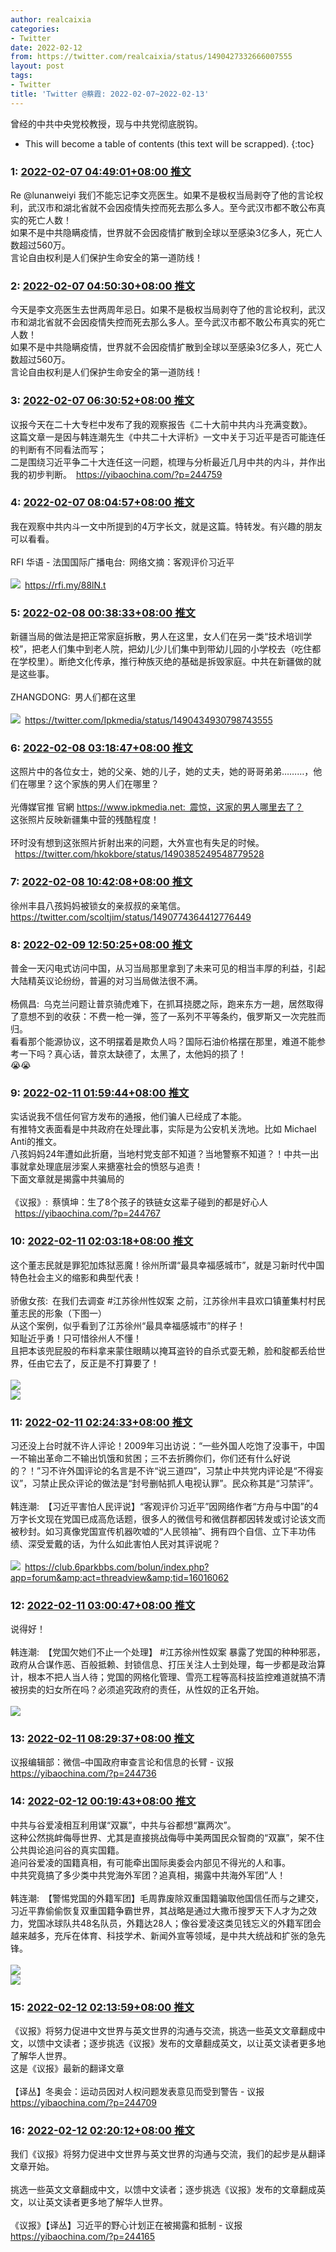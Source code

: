 ```yaml
---
author: realcaixia
categories:
- Twitter
date: 2022-02-12
from: https://twitter.com/realcaixia/status/1490427332666007555
layout: post
tags:
- Twitter
title: 'Twitter @蔡霞: 2022-02-07~2022-02-13'
---
```


曾经的中共中央党校教授，现与中共党彻底脱钩。 

* This will become a table of contents (this text will be scrapped).
{:toc}

### 1: [2022-02-07 04:49:01+08:00 推文](https://twitter.com/realcaixia/status/1490427332666007555)

Re @lunanweiyi 我们不能忘记李文亮医生。如果不是极权当局剥夺了他的言论权利，武汉市和湖北省就不会因疫情失控而死去那么多人。至今武汉市都不敢公布真实的死亡人数！<br>如果不是中共隐瞒疫情，世界就不会因疫情扩散到全球以至感染3亿多人，死亡人数超过560万。<br>言论自由权利是人们保护生命安全的第一道防线！

### 2: [2022-02-07 04:50:30+08:00 推文](https://twitter.com/realcaixia/status/1490427705044709377)

今天是李文亮医生去世两周年忌日。如果不是极权当局剥夺了他的言论权利，武汉市和湖北省就不会因疫情失控而死去那么多人。至今武汉市都不敢公布真实的死亡人数！<br>如果不是中共隐瞒疫情，世界就不会因疫情扩散到全球以至感染3亿多人，死亡人数超过560万。<br>言论自由权利是人们保护生命安全的第一道防线！

### 3: [2022-02-07 06:30:52+08:00 推文](https://twitter.com/realcaixia/status/1490452965462790151)

议报今天在二十大专栏中发布了我的观察报告《二十大前中共内斗充满变数》。<br>这篇文章一是因与韩连潮先生《中共二十大评析》一文中关于习近平是否可能连任的判断有不同看法而写；<br>二是围绕习近平争二十大连任这一问题，梳理与分析最近几月中共的内斗，并作出我的初步判断。 <a href="https://yibaochina.com/?p=244759" target="_blank" rel="noopener noreferrer">https://yibaochina.com/?p=244759</a>

### 4: [2022-02-07 08:04:57+08:00 推文](https://twitter.com/realcaixia/status/1490476639008010242)

我在观察中共内斗一文中所提到的4万字长文，就是这篇。特转发。有兴趣的朋友可以看看。<br><br>RFI 华语 - 法国国际广播电台: 网络文摘：客观评价习近平<br><br><img style="" src="https://pbs.twimg.com/media/FKtZzEiVkAAHLvF?format=jpg&amp;name=orig" referrerpolicy="no-referrer"> <a href="https://rfi.my/88lN.t" target="_blank" rel="noopener noreferrer">https://rfi.my/88lN.t</a>

### 5: [2022-02-08 00:38:33+08:00 推文](https://twitter.com/realcaixia/status/1490726686224261128)

新疆当局的做法是把正常家庭拆散，男人在这里，女人们在另一类“技术培训学校”，把老人们集中到老人院，把幼儿少儿们集中到带幼儿园的小学校去（吃住都在学校里）。断绝文化传承，推行种族灭绝的基础是拆毁家庭。中共在新疆做的就是这些事。<br><br>ZHANGDONG: 男人们都在这里<br><br><img style="" src="https://pbs.twimg.com/media/FK9ive_WYAI_tKW?format=jpg&amp;name=orig" referrerpolicy="no-referrer"> <a href="https://twitter.com/Ipkmedia/status/1490434930798743555" target="_blank" rel="noopener noreferrer">https://twitter.com/Ipkmedia/status/1490434930798743555</a>

### 6: [2022-02-08 03:18:47+08:00 推文](https://twitter.com/realcaixia/status/1490767012519460866)

这照片中的各位女士，她的父亲、她的儿子，她的丈夫，她的哥哥弟弟………，他们在哪里？这个家族的男人们在哪里？<br><br>光傳媒官推 官網 https://www.ipkmedia.net: 震惊，这家的男人哪里去了？<br>这张照片反映新疆集中营的残酷程度！<br><br>环时没有想到这张照片折射出来的问题，大外宣也有失足的时候。<br> <a href="https://twitter.com/hkokbore/status/1490385249548779528" target="_blank" rel="noopener noreferrer">https://twitter.com/hkokbore/status/1490385249548779528</a>

### 7: [2022-02-08 10:42:08+08:00 推文](https://twitter.com/realcaixia/status/1490878583845240832)

徐州丰县八孩妈妈被锁女的亲叔叔的亲笔信。 <a href="https://twitter.com/scoltjim/status/1490774364412776449" target="_blank" rel="noopener noreferrer">https://twitter.com/scoltjim/status/1490774364412776449</a>

### 8: [2022-02-09 12:50:25+08:00 推文](https://twitter.com/realcaixia/status/1491273254786695169)

普金一天闪电式访问中国，从习当局那里拿到了未来可见的相当丰厚的利益，引起大陆精英议论纷纷，普遍的对习当局做法很不满。<br><br>杨佩昌: 乌克兰问题让普京骑虎难下，在抓耳挠腮之际，跑来东方一趟，居然取得了意想不到的收获：不费一枪一弹，签了一系列不平等条约，俄罗斯又一次完胜而归。<br>看看那个能源协议，这不明摆着是欺负人吗？国际石油价格摆在那里，难道不能参考一下吗？真心话，普京太缺德了，太黑了，太他妈的损了！<br>😭😭<br>

### 9: [2022-02-11 01:59:44+08:00 推文](https://twitter.com/realcaixia/status/1491834283719368707)

实话说我不信任何官方发布的通报，他们骗人已经成了本能。<br>有推特文表面看是中共政府在处理此事，实际是为公安机关洗地。比如 Michael Anti的推文。<br>八孩妈妈24年遭如此折磨，当地村党支部不知道？当地警察不知道？！中共一出事就拿处理底层涉案人来搪塞社会的愤怒与追责！<br>下面文章就是揭露中共骗局的<br><br>《议报》: 蔡慎坤：生了8个孩子的铁链女这辈子碰到的都是好心人<br> <a href="https://yibaochina.com/?p=244767" target="_blank" rel="noopener noreferrer">https://yibaochina.com/?p=244767</a>

### 10: [2022-02-11 02:03:18+08:00 推文](https://twitter.com/realcaixia/status/1491835178506989575)

这个董志民就是罪犯加炼狱恶魔！徐州所谓“最具幸福感城市”，就是习新时代中国特色社会主义的缩影和典型代表！<br><br>骄傲女孩: 在我们去调查 #江苏徐州性奴案 之前，江苏徐州丰县欢口镇董集村村民董志民的形象（下图一）<br>从这个案例，似乎看到了江苏徐州“最具幸福感城市”的样子！<br>知耻近乎勇！只可惜徐州人不懂！<br>且把本该兜屁股的布料拿来蒙住眼睛以掩耳盗铃的自杀式耍无赖，脸和腚都丢给世界，任由它去了，反正是不打算要了！<br><br><img style="" src="https://pbs.twimg.com/media/FLO5YC7X0AM8mVo?format=jpg&amp;name=orig" referrerpolicy="no-referrer"><br><img style="" src="https://pbs.twimg.com/media/FLO5YC9WYAQk70v?format=jpg&amp;name=orig" referrerpolicy="no-referrer">

### 11: [2022-02-11 02:24:33+08:00 推文](https://twitter.com/realcaixia/status/1491840526408167436)

习还没上台时就不许人评论！2009年习出访说：“一些外国人吃饱了没事干，中国一不输出革命二不输出饥饿和贫困；三不去折腾你们，你们还有什么好说的？！”习不许外国评论的名言是不许“说三道四”，习禁止中共党内评论是“不得妄议”，习禁止民众评论的做法是“封号删帖抓人电视认罪”。民众称其是“习禁评”。<br><br>韩连潮: 【习近平害怕人民评说】“客观评价习近平”因网络作者“方舟与中国”的4万字长文现在党国已成高危话题，很多人的微信号和微信群都因转发或讨论该文而被秒封。如习真像党国宣传机器吹嘘的“人民领袖”、拥有四个自信、立下丰功伟绩、深受爱戴的话，为什么如此害怕人民对其评说呢？<br><br><img style="" src="https://pbs.twimg.com/media/FLPTr-YXMAE7RgS?format=jpg&amp;name=orig" referrerpolicy="no-referrer"> <a href="https://club.6parkbbs.com/bolun/index.php?app=forum&amp;act=threadview&amp;tid=16016062" target="_blank" rel="noopener noreferrer">https://club.6parkbbs.com/bolun/index.php?app=forum&amp;act=threadview&amp;tid=16016062</a>

### 12: [2022-02-11 03:00:47+08:00 推文](https://twitter.com/realcaixia/status/1491849647140311048)

说得好！<br><br>韩连潮: 【党国欠她们不止一个处理】 #江苏徐州性奴案 暴露了党国的种种邪恶，政府从合谋作恶、百般抵赖、封锁信息、打压关注人士到处理，每一步都是政治算计，根本不把人当人待；党国的网格化管理、雪亮工程等高科技监控难道就搞不清被拐卖的妇女所在吗？必须追究政府的责任，从性奴的正名开始。<br><br><img style="" src="https://pbs.twimg.com/media/FLPhqgQXwAAA9xs?format=jpg&amp;name=orig" referrerpolicy="no-referrer">

### 13: [2022-02-11 08:29:37+08:00 推文](https://twitter.com/realcaixia/status/1491932401152540702)

议报编辑部：微信–中国政府审查言论和信息的长臂 - 议报 <a href="https://yibaochina.com/?p=244736" target="_blank" rel="noopener noreferrer">https://yibaochina.com/?p=244736</a>

### 14: [2022-02-12 00:19:43+08:00 推文](https://twitter.com/realcaixia/status/1492171499914121219)

中共与谷爱凌相互利用谋“双赢”，中共与谷都想“赢两次”。<br>这种公然挑衅侮辱世界、尤其是直接挑战侮辱中美两国民众智商的“双赢”，架不住公共舆论追问谷的真实国籍。<br>追问谷爱凌的国籍真相，有可能牵出国际奥委会内部见不得光的人和事。<br>中共究竟搞了多少类中共党海外军团？追真相，揭露中共海外军团”人！<br><br>韩连潮: 【警惕党国的外籍军团】毛周靠废除双重国籍骗取他国信任而与之建交，习近平靠偷偷恢复双重国籍争霸世界，其战略是通过大撒币搜罗天下人才为之效力，党国冰球队共48名队员，外籍达28人；像谷爱凌这类见钱忘义的外籍军团会越来越多，充斥在体育、科技学术、新闻外宣等领域，是中共大统战和扩张的急先锋。<br><br><img style="" src="https://pbs.twimg.com/media/FLUll7aWUAEL-P4?format=jpg&amp;name=orig" referrerpolicy="no-referrer"><br><img style="" src="https://pbs.twimg.com/media/FLUlpSIXMAU4ZPR?format=jpg&amp;name=orig" referrerpolicy="no-referrer">

### 15: [2022-02-12 02:13:59+08:00 推文](https://twitter.com/realcaixia/status/1492200254413983749)

《议报》将努力促进中文世界与英文世界的沟通与交流，挑选一些英文文章翻成中文，以馈中文读者；逐步挑选《议报》发布的文章翻成英文，以让英文读者更多地了解华人世界。<br>这是《议报》最新的翻译文章<br><br>【译丛】冬奥会：运动员因对人权问题发表意见而受到警告 - 议报 <a href="https://yibaochina.com/?p=244709" target="_blank" rel="noopener noreferrer">https://yibaochina.com/?p=244709</a>

### 16: [2022-02-12 02:20:12+08:00 推文](https://twitter.com/realcaixia/status/1492201822039298050)

我们《议报》将努力促进中文世界与英文世界的沟通与交流，我们的起步是从翻译文章开始。<br><br>挑选一些英文文章翻成中文，以馈中文读者；逐步挑选《议报》发布的文章翻成英文，以让英文读者更多地了解华人世界。<br><br>《议报》【译丛】习近平的野心计划正在被揭露和抵制 - 议报 <a href="https://yibaochina.com/?p=244165" target="_blank" rel="noopener noreferrer">https://yibaochina.com/?p=244165</a>

